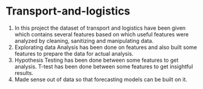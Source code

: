 # Transport-and-logistics
1. In this project the dataset of transport and logistics have been given which contains several features based on which useful features were analyzed by cleaning, sanitizing and manipulating data.
2. Explorating data Analysis has been done on features and also built some features to prepare the data for actual analysis.
3. Hypothesis Testing has been done between some features to get analysis. T-test has been done between some features to get insightful results.
4. Made sense out of data so that forecasting models can be built on it.
